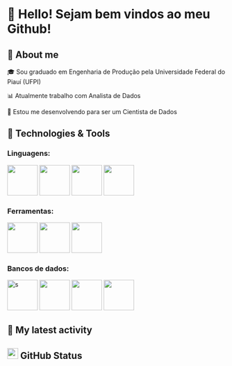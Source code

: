 # 👋 Hello! Sejam bem vindos ao meu Github!

## 📖 About me
🎓 Sou graduado em Engenharia de Produção pela Universidade Federal do Piauí (UFPI)

📊 Atualmente trabalho com Analista de Dados

🧪 Estou me desenvolvendo para ser um Cientista de Dados

## 🔧 Technologies & Tools
### Linguagens:
<img height="70" widht="70" src="https://cdn.jsdelivr.net/gh/devicons/devicon/icons/python/python-original-wordmark.svg" />  <img height="70" widht="70" src="https://cdn.jsdelivr.net/gh/devicons/devicon/icons/javascript/javascript-original.svg" /> <img height="70" widht="70" src="https://cdn.jsdelivr.net/gh/devicons/devicon/icons/html5/html5-original-wordmark.svg" /> <img height="70" widht="70" src="https://cdn.jsdelivr.net/gh/devicons/devicon/icons/css3/css3-original-wordmark.svg" />

### Ferramentas:
<img height="70" widht="70" src="https://cdn.jsdelivr.net/gh/devicons/devicon/icons/jupyter/jupyter-original-wordmark.svg" /> <img height="70" widht="70" src="https://cdn.jsdelivr.net/gh/devicons/devicon/icons/visualstudio/visualstudio-plain.svg" /> <img height="70" widht="70" src="https://cdn.jsdelivr.net/gh/devicons/devicon/icons/vscode/vscode-original.svg" />

### Bancos de dados:
<img alt="s" height="70" widht="70" src="https://cdn.jsdelivr.net/gh/devicons/devicon/icons/microsoftsqlserver/microsoftsqlserver-plain-wordmark.svg" /> <img height="70" widht="70" src="https://cdn.jsdelivr.net/gh/devicons/devicon/icons/oracle/oracle-original.svg" /> <img height="70" widht="70" src="https://cdn.jsdelivr.net/gh/devicons/devicon/icons/mysql/mysql-original-wordmark.svg" /> <img height="70" widht="70" src="https://cdn.jsdelivr.net/gh/devicons/devicon/icons/postgresql/postgresql-original-wordmark.svg" />
     
## 🔔 My latest activity

## <img height="25" widht="25" src="https://cdn.jsdelivr.net/gh/devicons/devicon/icons/github/github-original-wordmark.svg" /> GitHub Status
